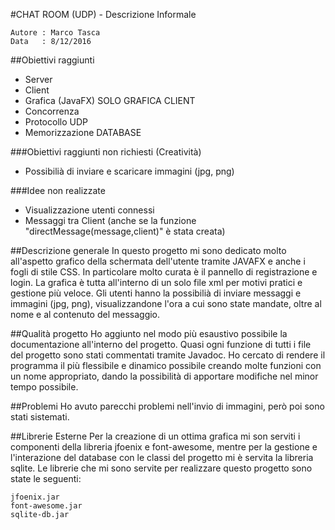 #CHAT ROOM (UDP) - Descrizione Informale
```
Autore : Marco Tasca
Data   : 8/12/2016
```
##Obiettivi raggiunti
  * Server
  * Client
  * Grafica (JavaFX) SOLO GRAFICA CLIENT
  * Concorrenza
  * Protocollo UDP
  * Memorizzazione DATABASE

###Obiettivi raggiunti non richiesti (Creatività)
  * Possibilià di inviare e scaricare immagini (jpg, png)

###Idee non realizzate
  * Visualizzazione utenti connessi
  * Messaggi tra Client (anche se la funzione "directMessage(message,client)" è stata creata)

##Descrizione generale
In questo progetto mi sono dedicato molto all'aspetto grafico della schermata dell'utente tramite JAVAFX e anche i fogli di stile CSS.
In particolare molto curata è il pannello di registrazione e login. La grafica è tutta all'interno di un solo file xml per motivi
pratici e gestione più veloce. Gli utenti hanno la possibilià di inviare messaggi e immagini (jpg, png), visualizzandone l'ora
a cui sono state mandate, oltre al nome e al contenuto del messaggio.

##Qualità progetto
Ho aggiunto nel modo più esaustivo possibile la documentazione all'interno del progetto. Quasi ogni funzione di tutti i file del progetto 
sono stati commentati tramite Javadoc. Ho cercato di rendere il programma il più flessibile e dinamico possibile creando molte funzioni
con un nome appropriato, dando la possibilità di apportare modifiche nel minor tempo possibile.

##Problemi
Ho avuto parecchi problemi nell'invio di immagini, però poi sono stati sistemati.

##Librerie Esterne
Per la creazione di un ottima grafica mi son serviti i componenti della libreria jfoenix e font-awesome, mentre per la gestione e 
l'interazione del database con le classi del progetto mi è servita la libreria sqlite.
Le librerie che mi sono servite per realizzare questo progetto sono state le seguenti:
```
jfoenix.jar
font-awesome.jar
sqlite-db.jar
```
